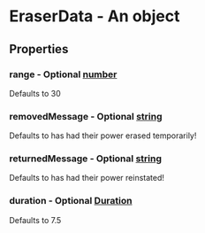 

# EraserData - An object



## Properties



### range - Optional [number](number)



Defaults to 30



### removedMessage - Optional [string](string)



Defaults to <player> has had their power erased temporarily!



### returnedMessage - Optional [string](string)



Defaults to <player> has had their power reinstated!



### duration - Optional [Duration](Duration)



Defaults to 7.5

